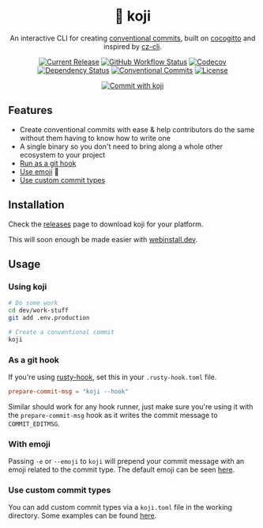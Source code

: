 <div align="center">
  <h1>🦊 koji</h1>

  An interactive CLI for creating [conventional commits](https://www.conventionalcommits.org/en/v1.0.0/),
  built on [cocogitto](https://github.com/oknozor/cocogitto) and inspired by
  [cz-cli](https://github.com/commitizen/cz-cli).
  
  [![Current Release](https://img.shields.io/github/v/release/its-danny/koji)](https://github.com/its-danny/koji/releases)
  [![GitHub Workflow Status](https://img.shields.io/github/workflow/status/its-danny/koji/CI)](https://github.com/its-danny/koji/actions)
  [![Codecov](https://img.shields.io/codecov/c/gh/its-danny/koji)](https://codecov.io/gh/its-danny/koji)
  [![Dependency Status](https://deps.rs/repo/github/its-danny/koji/status.svg)](https://deps.rs/repo/github/its-danny/koji)
  [![Conventional Commits](https://img.shields.io/badge/Conventional%20Commits-1.0.0-pink.svg)](https://conventionalcommits.org)
  [![License](https://img.shields.io/github/license/oknozor/cocogitto)](LICENSE)

  [![Commit with koji](https://github.com/its-danny/koji/raw/main/meta/demo.gif)](https://github.com/its-danny/koji/raw/main/meta/demo.gif)
</div>

## Features

- Create conventional commits with ease & help contributors do
the same without them having to know how to write one
- A single binary so you don't need to bring along a whole other ecosystem to your project
- [Run as a git hook](#as-a-git-hook)
- [Use emoji](#with-emoji) 👋
- [Use custom commit types](#use-custom-commit-types)

## Installation

Check the [releases](https://github.com/its-danny/koji/releases) page to download koji for your platform.

This will soon enough be made easier with [webinstall.dev](https://github.com/its-danny/koji/issues/10).

## Usage

### Using koji

```bash
# Do some work
cd dev/work-stuff
git add .env.production

# Create a conventional commit
koji
```

### As a git hook

If you're using [rusty-hook](https://github.com/swellaby/rusty-hook), set this
in your `.rusty-hook.toml` file.

```toml
prepare-commit-msg = "koji --hook"
```

Similar should work for any hook runner, just make sure you're using
it with the `prepare-commit-msg` hook as it writes the commit
message to `COMMIT_EDITMSG`.

### With emoji

Passing `-e` or `--emoji` to `koji` will prepend your commit message
with an emoji related to the commit type. The default emoji can be seen
[here](https://github.com/its-danny/koji/blob/main/meta/config/koji-default.toml).

### Use custom commit types

You can add custom commit types via a `koji.toml` file in the working directory.
Some examples can be found [here](https://github.com/its-danny/koji/blob/main/meta/config).

